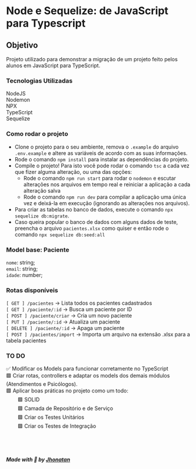 # Node e Sequelize: de JavaScript para Typescript

## Objetivo 

Projeto utilizado para demonstrar a migração de um projeto feito pelos alunos em JavaScript para TypeScript.

### Tecnologias Utilizadas

NodeJS<br/>
Nodemon<br/>
NPX<br/>
TypeScript<br/>
Sequelize<br/>

### Como rodar o projeto

- Clone o projeto para o seu ambiente, remova o `.example` do arquivo `.env.example` e altere as variáveis de acordo com as suas informações.<br/>
- Rode o comando `npm install` para instalar as dependências do projeto.<br/>
- Compile o projeto! Para isto você pode rodar o comando `tsc` a cada vez que fizer alguma alteração, ou uma das opções:<br/>
  - Rode o comando `npm run start` para rodar o `nodemon` e escutar alterações nos arquivos em tempo real e reiniciar a aplicação a cada alteração salva<br/>
  - Rode o comando `npm run dev` para compilar a aplicação uma única vez e deixá-la em execução (ignorando as alterações nos arquivos).<br/>
- Para criar as tabelas no banco de dados, execute o comando `npx sequelize db:migrate`.<br/>
- Caso queira popular o banco de dados com alguns dados de teste, preencha o arquivo `pacientes.xlsx` como quiser e então rode o comando `npx sequelize db:seed:all`<br/>

### Model base: Paciente

`nome`: string;<br/>
`email`: string;<br/>
`idade`: number;<br/>

### Rotas disponíveis

`[ GET ] /pacientes` → Lista todos os pacientes cadastrados <br/>
`[ GET ] /paciente/:id` → Busca um paciente por ID <br/>
`[ POST ] /paciente/criar` → Cria um novo paciente <br/>
`[ PUT ] /paciente/:id` → Atualiza um paciente <br/>
`[ DELETE ] /paciente/:id` → Apaga um paciente <br/>
`[ POST ] /pacientes/import` → Importa um arquivo na extensão .xlsx para a tabela pacientes <br/>

### TO DO

✅ Modificar os Models para funcionar corretamente no TypeScript<br/>
🟩 Criar rotas, controllers e adaptar os models dos demais módulos (Atendimentos e Psicólogos).<br/>
🟩 Aplicar boas práticas no projeto como um todo:<br/>
&nbsp;&nbsp;&nbsp;&nbsp;&nbsp;&nbsp;&nbsp;&nbsp;🟩 SOLID<br/>
&nbsp;&nbsp;&nbsp;&nbsp;&nbsp;&nbsp;&nbsp;&nbsp;🟩 Camada de Repositório e de Serviço<br/>
&nbsp;&nbsp;&nbsp;&nbsp;&nbsp;&nbsp;&nbsp;&nbsp;🟩 Criar os Testes Unitários<br/>
&nbsp;&nbsp;&nbsp;&nbsp;&nbsp;&nbsp;&nbsp;&nbsp;🟩 Criar os Testes de Integração

<br/><br/>
##### Made with 💜 by [Jhonatan](https://github.com/jhonatanjunio)
